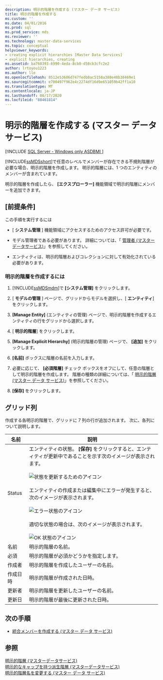 ```yaml
---
description: 明示的階層を作成する (マスター データ サービス)
title: 明示的階層を作成する
ms.custom: ''
ms.date: 04/01/2016
ms.prod: sql
ms.prod_service: mds
ms.reviewer: ''
ms.technology: master-data-services
ms.topic: conceptual
helpviewer_keywords:
- creating explicit hierarchies [Master Data Services]
- explicit hierarchies, creating
ms.assetid: ba768393-6990-4eda-8cb0-d58cb3cfc2e2
author: lrtoyou1223
ms.author: lle
ms.openlocfilehash: 8512e53686d747fedb8ac5158a388e48b38469e1
ms.sourcegitcommit: e700497f962e4c2274df16d9e651059b42ff1a10
ms.translationtype: MT
ms.contentlocale: ja-JP
ms.lasthandoff: 08/17/2020
ms.locfileid: "88461814"
---
```

# <a name="create-an-explicit-hierarchy-master-data-services"></a>明示的階層を作成する (マスター データ サービス)

[!INCLUDE [SQL Server - Windows only ASDBMI  ](../includes/applies-to-version/sql-windows-only-asdbmi.md)]

  [!INCLUDE[ssMDSshort](../includes/ssmdsshort-md.md)]で任意のレベルでメンバーが存在できる不規則階層が必要な場合、明示的階層を作成します。 明示的階層には、1 つのエンティティのメンバーが含まれています。  
  
 明示的階層を作成したら、 **[エクスプローラー]** 機能領域で明示的階層にメンバーを追加できます。  
  
## <a name="prerequisites"></a>[前提条件]  
 この手順を実行するには  
  
-   [ **システム管理** ] 機能領域にアクセスするためのアクセス許可が必要です。  
  
-   モデル管理者である必要があります。 詳細については、「 [管理者 &#40;マスターデータサービス&#41;](../master-data-services/administrators-master-data-services.md)」を参照してください。  
  
-   エンティティは、明示的階層およびコレクションに対して有効化されている必要があります。  
  
### <a name="to-create-an-explicit-hierarchy"></a>明示的階層を作成するには  
  
1.  [!INCLUDE[ssMDSmdm](../includes/ssmdsmdm-md.md)]で **[システム管理]** をクリックします。  
  
2.  [ **モデルの管理** ] ページで、グリッドからモデルを選択し、[ **エンティティ**] をクリックします。  
  
3.  **[Manage Entity]** (エンティティの管理) ページで、明示的階層を作成するエンティティの行をグリッドから選択します。  
  
4.  [ **明示的階層**] をクリックします。  
  
5.  **[Manage Explicit Hierarchy]** (明示的階層の管理) ページで、 **[追加]** をクリックします。  
  
6.  **[名前]** ボックスに階層の名前を入力します。  
  
7.  必要に応じて、 **[必須階層]** チェック ボックスをオフにして、任意の階層として明示的階層を作成します。 階層の種類の詳細については、「 [明示的階層 (マスター データ サービス)](../master-data-services/explicit-hierarchies-master-data-services.md)」を参照してください。  
  
8.  **[保存]** をクリックします。  
  
## <a name="grid-columns"></a>グリッド列  
 作成する各明示的階層で、グリッドに 7 列の行が追加されます。 次に、各列について説明します。  
  
|名前|説明|  
|----------|-----------------|  
|Status|エンティティの状態。 **[保存]** をクリックすると、エンティティが更新中であることを示す次のイメージが表示されます。<br /><br /> ![状態を更新するためのアイコン](../master-data-services/media/mds-statusicon-updating.png "状態を更新するためのアイコン")<br /><br /> エンティティの作成または編集中にエラーが発生すると、次のイメージが表示されます。<br /><br /> ![エラー状態のアイコン](../master-data-services/media/mds-statusicon-error.png "エラー状態のアイコン")<br /><br /> 適切な状態の場合は、次のイメージが表示されます。<br /><br /> ![OK 状態のアイコン](../master-data-services/media/mds-statusicon-ok.png "OK 状態のアイコン")|  
|名前|明示的階層の名前。|  
|必須|明示的階層が必須かどうかを指定します。|  
|作成者|明示的階層を作成したユーザーの名前。|  
|作成日時|明示的階層が作成された日時。|  
|更新者|明示的階層を更新したユーザーの名前。|  
|更新日|明示的階層が最後に更新された日時。|  
  
## <a name="next-steps"></a>次の手順  
  
-   [統合メンバーを作成する (マスター データ サービス)](../master-data-services/create-a-consolidated-member-master-data-services.md)  
  
  
  
## <a name="see-also"></a>参照  
 [明示的階層 &#40;マスターデータサービス&#41;](../master-data-services/explicit-hierarchies-master-data-services.md)   
 [明示的なキャップを持つ派生階層 &#40;マスターデータサービス&#41;](../master-data-services/derived-hierarchies-with-explicit-caps-master-data-services.md)   
 [明示的階層名を変更する (マスター データ サービス)](../master-data-services/change-an-explicit-hierarchy-name-master-data-services.md)  
  
  

